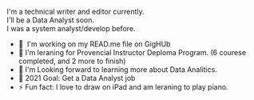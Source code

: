 I'm a technical writer and editor currently. <br />
I'll be a Data Analyst soon. <br />
I was a system analyst/develop before.<br />


+ 🔭  &nbsp;I'm working on my READ.me file on GigHUb
+ 🌱  I'm leraning for Provencial Instructor Deploma Program. (6 courese completed, and 2 more to finish)
+ 👯  I'm Looking forward to learning more about Data Analitics.
+ 🥅  2021 Goal: Get a Data Analyst job
+ ⚡   Fun fact: I love to draw on iPad and am leraning to play piano.
